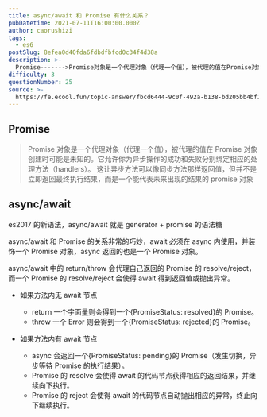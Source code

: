 ```yaml
---
title: async/await 和 Promise 有什么关系？
pubDatetime: 2021-07-11T16:00:00.000Z
author: caorushizi
tags:
  - es6
postSlug: 8efea0d40fda6fdbdfbfcd0c34f4d38a
description: >-
  Promise------->Promise对象是一个代理对象（代理一个值），被代理的值在Promise对象创建时可能是未知的。它允许你为异步操作的成功和失败分别绑定相应的处理方法（handlers）
difficulty: 3
questionNumber: 25
source: >-
  https://fe.ecool.fun/topic-answer/fbcd6444-9c0f-492a-b138-bd205bb4bf1d?orderBy=updateTime&order=desc&tagId=24
---
```


## Promise

> Promise 对象是一个代理对象（代理一个值），被代理的值在 Promise 对象创建时可能是未知的。它允许你为异步操作的成功和失败分别绑定相应的处理方法（handlers）。 这让异步方法可以像同步方法那样返回值，但并不是立即返回最终执行结果，而是一个能代表未来出现的结果的 promise 对象

## async/await

es2017 的新语法，async/await 就是 generator + promise 的语法糖

async/await 和 Promise 的关系非常的巧妙，await 必须在 async 内使用，并装饰一个 Promise 对象，async 返回的也是一个 Promise 对象。

async/await 中的 return/throw 会代理自己返回的 Promise 的 resolve/reject，而一个 Promise 的 resolve/reject 会使得 await 得到返回值或抛出异常。

- 如果方法内无 await 节点

  - return 一个字面量则会得到一个{PromiseStatus: resolved}的 Promise。
  - throw 一个 Error 则会得到一个{PromiseStatus: rejected}的 Promise。

- 如果方法内有 await 节点

  - async 会返回一个{PromiseStatus: pending}的 Promise（发生切换，异步等待 Promise 的执行结果）。
  - Promise 的 resolve 会使得 await 的代码节点获得相应的返回结果，并继续向下执行。
  - Promise 的 reject 会使得 await 的代码节点自动抛出相应的异常，终止向下继续执行。
